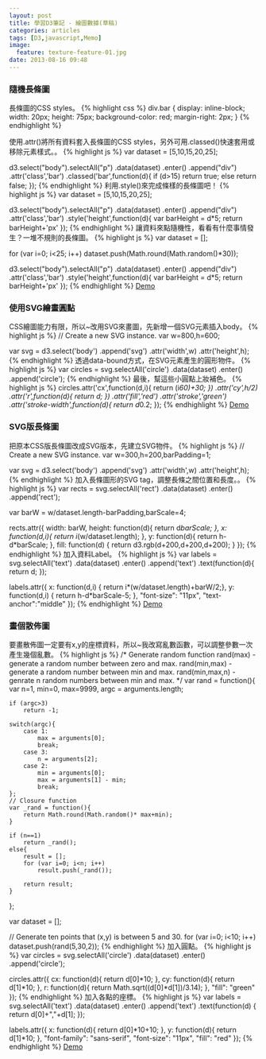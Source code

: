 ```yaml
---
layout: post
title: 學習D3筆記 - 繪圖數據(草稿)
categories: articles
tags: [D3,javascript,Memo]
image:
  feature: texture-feature-01.jpg
date: 2013-08-16 09:48
---
```

### 隨機長條圖
長條圖的CSS styles。
{% highlight css  %}
div.bar {
	display: inline-block;
	width: 20px;
	height: 75px;
	background-color: red;
	margin-right: 2px;
}
{% endhighlight %}

使用.attr()將所有資料套入長條圖的CSS styles，另外可用.classed()快速套用或移除元素樣式。。
{% highlight js %}
var dataset = [5,10,15,20,25];

d3.select("body").selectAll("p")
	.data(dataset)
	.enter()
	.append("div")
	.attr('class','bar')
	.classed('bar',function(d){
		if (d>15)
			return true;
		else
			return false;
	});
{% endhighlight %}
利用.style()來完成條樣的長條圖吧！
{% highlight js %}
var dataset = [5,10,15,20,25];

d3.select("body").selectAll("p")
	.data(dataset)
	.enter()
	.append("div")
	.attr('class','bar')
	.style('height',function(d){
		var barHeight = d*5;
		return barHeight+'px'
	});
{% endhighlight %}
讓資料來點隨機性，看看有什麼事情發生？一堆不規則的長條圖。
{% highlight js %}
var dataset = [];

for (var i=0; i<25; i++)
	dataset.push(Math.round(Math.random()*30));

d3.select("body").selectAll("p")
	.data(dataset)
	.enter()
	.append("div")
	.attr('class','bar')
	.style('height',function(d){
		var barHeight = d*5;
		return barHeight+'px'
	});
{% endhighlight %}
[Demo](http://jsbin.com/asapuh/)
### 使用SVG繪畫圓點
CSS繪圖能力有限，所以~改用SVG來畫圖，先新增一個SVG元素插入body。
{% highlight js %}
// Create a new SVG instance.
var w=800,h=600;

var svg = d3.select('body')
	.append('svg')
	.attr('width',w)
	.attr('height',h);
{% endhighlight %}
透過data-bound方式，在SVG元素產生的圓形物件。
{% highlight js %}
var circles = svg.selectAll('circle')
	.data(dataset)
	.enter()
	.append('circle');
{% endhighlight %}
最後，幫這些小圓點上妝補色。
{% highlight js %}
circles.attr('cx',function(d,i){
	return (i*60)+30;
})
.attr('cy',h/2)
.attr('r',function(d){
	return d;
})
.attr('fill','red')
.attr('stroke','green')
.attr('stroke-width',function(d){
	return d*0.2;
});
{% endhighlight %}
[Demo](http://jsbin.com/ubewek/)

### SVG版長條圖
把原本CSS版長條圖改成SVG版本，先建立SVG物件。
{% highlight js %}
// Create a new SVG instance.
var w=300,h=200,barPadding=1;

var svg = d3.select('body')
	.append('svg')
	.attr('width',w)
	.attr('height',h);
{% endhighlight %}
加入長條圖形的SVG tag，調整長條之間位置和長度。。
{% highlight js %}
var rects = svg.selectAll('rect')
	.data(dataset)
	.enter()
	.append('rect');

var barW = w/dataset.length-barPadding,barScale=4;

rects.attr({
		width: barW,
		height: function(d){ return d*barScale;	},
		x: function(d,i){ return i*(w/dataset.length); },
		y: function(d){ return h-d*barScale; },
		fill: function(d) { return d3.rgb(d+200,d+200,d+200); }
	});
{% endhighlight %}
加入資料Label。
{% highlight js %}
var labels = svg.selectAll('text')
	.data(dataset)
	.enter()
	.append('text')
	.text(function(d){ return d; });

labels.attr({
	x: function(d,i) { return i*(w/dataset.length)+barW/2;},
	y: function(d,i) { return h-d*barScale-5; },
	"font-size": "11px",
	"text-anchor":"middle"
});
{% endhighlight %}
[Demo](http://jsbin.com/OfEkiYe/)
### 畫個散佈圖
要畫散佈圖一定要有x,y的座標資料，所以~我改寫亂數函數，可以調整參數一次產生幾個亂數。
{% highlight js %}
/* Generate random function 
	rand(max) - generate a random number between zero and max.
	rand(min,max) - generate a random number between min and max.
	rand(min,max,n) - genrate n random numbers between min and max.
*/
var rand = function(){
	var n=1, min=0, max=9999, argc = arguments.length;
	
	if (argc>3)
		return -1;
		
	switch(argc){
		case 1:
			max = arguments[0];
			break;
		case 3:
			n = arguments[2];
		case 2:
			min = arguments[0];
			max = arguments[1] - min;
			break;
	};
	// Closure function
	var _rand = function(){
		return Math.round(Math.random()* max+min);
	}
	
	if (n==1)
		return _rand();
	else{
		result = [];
		for (var i=0; i<n; i++)
			result.push(_rand());
		
		return result;
	}
};

var dataset = [];

// Generate ten points that (x,y) is between 5 and 30.
for (var i=0; i<10; i++)
	dataset.push(rand(5,30,2));
{% endhighlight %}
加入圓點。
{% highlight js %}
var circles = svg.selectAll('circle')
	.data(dataset)
	.enter()
	.append('circle');

circles.attr({
	cx:		function(d){ return d[0]*10; },
	cy:		function(d){ return d[1]*10; },
	r:		function(d){ return Math.sqrt((d[0]*d[1])/3.14); },
	"fill":	"green"
});
{% endhighlight %}
加入各點的座標。
{% highlight js %}
var labels = svg.selectAll('text')
	.data(dataset)
	.enter()
	.append('text')
	.text(function(d) { return d[0]+","+d[1]; });

labels.attr({
	x:		function(d){ return d[0]*10+10; },
	y:		function(d){ return d[1]*10; },
	"font-family":	"sans-serif",
	"font-size":	"11px",
	"fill":			"red"
});
{% endhighlight %}
[Demo](http://jsbin.com/eRaYOPO/)